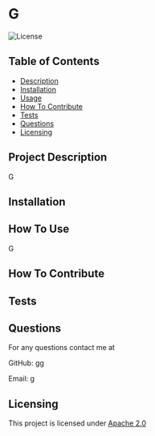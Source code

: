 # G
  
![License](https://img.shields.io/badge/license-Apache_2.0-blue.svg)
  ## Table of Contents
  * [Description](#project-description)
  * [Installation](#installation)
  * [Usage](#how-to-use)
  * [How To Contribute](#how-to-contribute)
  * [Tests](#tests)
  * [Questions](#questions)
  * [Licensing](#licensing)
  ## Project Description 
  G
  ## Installation
  
  ## How To Use
  G
  ## How To Contribute
  
  ## Tests
  
  ## Questions
  For any questions contact me at
  
 GitHub: [gg](https://github.com/gg)
  
 Email: [g](mailto:g)
  ## Licensing
  This project is licensed under [Apache 2.0](https://opensource.org/licenses/Apache-2.0)
